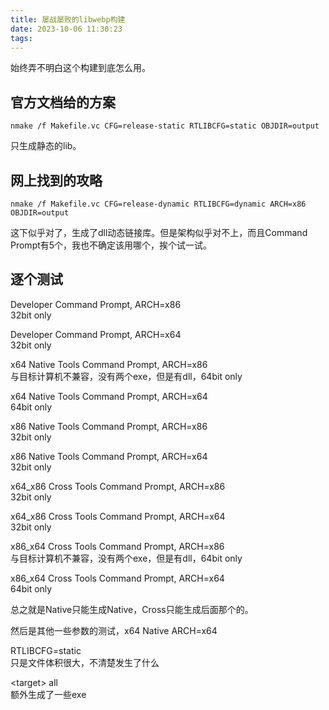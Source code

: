 ```yaml
---
title: 屡战屡败的libwebp构建
date: 2023-10-06 11:30:23
tags:
---
```

始终弄不明白这个构建到底怎么用。  

官方文档给的方案  
---
```batch
nmake /f Makefile.vc CFG=release-static RTLIBCFG=static OBJDIR=output
```
只生成静态的lib。  

网上找到的攻略  
---
```batch
nmake /f Makefile.vc CFG=release-dynamic RTLIBCFG=dynamic ARCH=x86 OBJDIR=output
```
这下似乎对了，生成了dll动态链接库。但是架构似乎对不上，而且Command Prompt有5个，我也不确定该用哪个，挨个试一试。  

逐个测试
---
Developer Command Prompt, ARCH=x86  
32bit only  

Developer Command Prompt, ARCH=x64  
32bit only  

x64 Native Tools Command Prompt, ARCH=x86  
与目标计算机不兼容，没有两个exe，但是有dll，64bit only  

x64 Native Tools Command Prompt, ARCH=x64  
64bit only  

x86 Native Tools Command Prompt, ARCH=x86  
32bit only  

x86 Native Tools Command Prompt, ARCH=x64  
32bit only  

x64_x86 Cross Tools Command Prompt, ARCH=x86  
32bit only  

x64_x86 Cross Tools Command Prompt, ARCH=x64  
32bit only

x86_x64 Cross Tools Command Prompt, ARCH=x86  
与目标计算机不兼容，没有两个exe，但是有dll，64bit only  

x86_x64 Cross Tools Command Prompt, ARCH=x64  
64bit only  

总之就是Native只能生成Native，Cross只能生成后面那个的。  

然后是其他一些参数的测试，x64 Native ARCH=x64  

RTLIBCFG=static  
只是文件体积很大，不清楚发生了什么  

\<target\> all  
额外生成了一些exe  